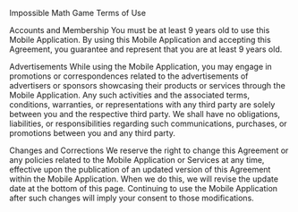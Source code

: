 Impossible Math Game Terms of Use

Accounts and Membership
You must be at least 9 years old to use this Mobile Application. By using this Mobile Application and accepting this Agreement, you guarantee and represent that you are at least 9 years old.

Advertisements
While using the Mobile Application, you may engage in promotions or correspondences related to the advertisements of advertisers or sponsors showcasing their products or services through the Mobile Application. Any such activities and the associated terms, conditions, warranties, or representations with any third party are solely between you and the respective third party. We shall have no obligations, liabilities, or responsibilities regarding such communications, purchases, or promotions between you and any third party.

Changes and Corrections
We reserve the right to change this Agreement or any policies related to the Mobile Application or Services at any time, effective upon the publication of an updated version of this Agreement within the Mobile Application. When we do this, we will revise the update date at the bottom of this page. Continuing to use the Mobile Application after such changes will imply your consent to those modifications.
